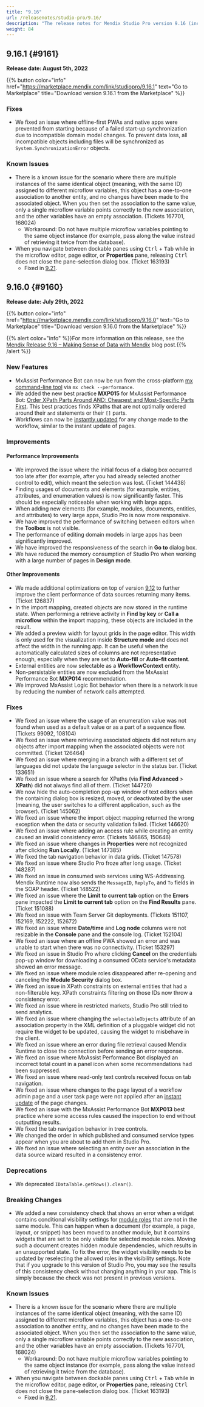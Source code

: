 ```yaml
---
title: "9.16"
url: /releasenotes/studio-pro/9.16/
description: "The release notes for Mendix Studio Pro version 9.16 (including all patches) with details on new features, bug fixes, and known issues."
weight: 84
---
```


## 9.16.1 {#9161}

**Release date: August 5th, 2022**

{{% button color="info" href="https://marketplace.mendix.com/link/studiopro/9.16.1" text="Go to Marketplace" title="Download version 9.16.1 from the Marketplace" %}}

### Fixes

* We fixed an issue where offline-first PWAs and native apps were prevented from starting because of a failed start-up synchronization due to incompatible domain model changes. To prevent data loss, all incompatible objects including files will be synchronized as `System.SynchronizationError` objects.

### Known Issues

* There is a known issue for the scenario where there are multiple instances of the same identical object (meaning, with the same ID) assigned to different microflow variables, this object has a one-to-one association to another entity, and no changes have been made to the associated object. When you then set the association to the same value, only a single microflow variable points correctly to the new association, and the other variables have an empty association. (Tickets 167701, 168024)
    * Workaround: Do not have multiple microflow variables pointing to the same object instance (for example, pass along the value instead of retrieving it twice from the database).
* When you navigate between dockable panes using <kbd>Ctrl</kbd> + <kbd>Tab</kbd> while in the microflow editor, page editor, or **Properties** pane, releasing <kbd>Ctrl</kbd> does not close the pane-selection dialog box. (Ticket 163193)
    * Fixed in [9.21](/releasenotes/studio-pro/9.21/#163193).

## 9.16.0 {#9160}

**Release date: July 29th, 2022**

{{% button color="info" href="https://marketplace.mendix.com/link/studiopro/9.16.0" text="Go to Marketplace" title="Download version 9.16.0 from the Marketplace" %}}

{{% alert color="info" %}}For more information on this release, see the [Mendix Release 9.16 – Making Sense of Data with Mendix](https://www.mendix.com/release/mendix-release-9-16-making-sense-of-data-with-mendix/) blog post.{{% /alert %}}

### New Features

* MxAssist Performance Bot can now be run from the cross-platform [mx command-line tool](/refguide/mx-command-line-tool/) via `mx check --performance`.
* We added the new best practice **MXP015** for MxAssist Performance Bot: [Order XPath Parts Around AND: Cheapest and Most-Specific Parts First](/refguide/performance-best-practices/#mxp015). This best practices finds XPaths that are not optimally ordered around their `and` statements or their `[]` parts.
* Workflows can now be [instantly updated](/developerportal/deploy/#run-in-studio-pro) for any change made to the workflow, similar to the instant update of pages. 

### Improvements

#### Performance Improvements

* We improved the issue where the initial focus of a dialog box occurred too late after (for example, after you had already selected another control to edit), which meant the selection was lost. (Ticket 144438)
* Finding usages of documents and elements (for example, entities, attributes, and enumeration values) is now significantly faster. This should be especially noticeable when working with large apps.
* When adding new elements (for example, modules, documents, entities, and attributes) to very large apps, Studio Pro is now more responsive.
* We have improved the performance of switching between editors when the **Toolbox** is not visible.
* The performance of editing domain models in large apps has been significantly improved.
* We have improved the responsiveness of the search in **Go to** dialog box.
* We have reduced the memory consumption of Studio Pro when working with a large number of pages in **Design mode**.

#### Other Improvements

* We made additional optimizations on top of version [9.12](/releasenotes/studio-pro/9.12/) to further improve the client performance of data sources returning many items. (Ticket 126837)
* In the import mapping, created objects are now stored in the runtime state. When performing a retrieve activity in **Find by key** or **Call a microflow** within the import mapping, these objects are included in the result.
* We added a preview width for layout grids in the page editor. This width is only used for the visualization inside **Structure mode** and does not affect the width in the running app. It can be useful when the automatically calculated sizes of columns are not representative enough, especially when they are set to **Auto-fill** or **Auto-fit content**.
* External entities are now selectable as a **WorkflowContext** entity.
* Non-persistable entities are now excluded from the MxAssist Performance Bot **MXP014** recommendation.
* We improved MxAssist Logic Bot behavior when there is a network issue by reducing the number of network calls attempted.

### Fixes

* We fixed an issue where the usage of an enumeration value was not found when used as a default value or as a part of a sequence flow. (Tickets 99092, 108104)
* We fixed an issue where retrieving associated objects did not return any objects after import mapping when the associated objects were not committed. (Ticket 126464)
* We fixed an issue where merging in a branch with a different set of languages did not update the language selector in the status bar. (Ticket 133651)
* We fixed an issue where a search for XPaths (via **Find Advanced** > **XPath**) did not always find all of them. (Ticket 144720)
* We now hide the auto-completion pop-up window of text editors when the containing dialog box is resized, moved, or deactivated by the user (meaning, the user switches to a different application, such as the browser). (Ticket 145062)
* We fixed an issue where the import object mapping returned the wrong exception when the data or security validation failed. (Ticket 146620)
* We fixed an issue where adding an access rule while creating an entity caused an invalid consistency error. (Tickets 146865, 150646)
* We fixed an issue where changes in **Properties** were not recognized after clicking **Run Locally**. (Ticket 147385)
* We fixed the tab navigation behavior in data grids. (Ticket 147578)
* We fixed an issue where Studio Pro froze after long usage. (Ticket 148287)
* We fixed an issue in consumed web services using WS-Addressing. Mendix Runtime now also sends the `MessageID`, `ReplyTo`, and `To` fields in the SOAP header. (Ticket 148522)
* We fixed an issue where the **Limit to current tab** option on the **Errors** pane impacted the **Limit to current tab** option on the **Find Results** pane. (Ticket 151088)
* We fixed an issue with Team Server Git deployments. (Tickets 151107, 152169, 152222, 152672)
* We fixed an issue where **Date/time** and **Log node** columns were not resizable in the **Console** pane and the console log. (Ticket 152104)
* We fixed an issue where an offline PWA showed an error and was unable to start when there was no connectivity. (Ticket 153297)
* We fixed an issue in Studio Pro where clicking **Cancel** on the credentials pop-up window for downloading a consumed OData service's metadata showed an error message.
* We fixed an issue where module roles disappeared after re-opening and canceling the **Module Security** dialog box.
* We fixed an issue in XPath constraints on external entities that had a non-filterable key. XPath constraints filtering on those IDs now throw a consistency error.
* We fixed an issue where in restricted markets, Studio Pro still tried to send analytics.
* We fixed an issue where changing the `selectableObjects` attribute of an association property in the XML definition of a pluggable widget did not require the widget to be updated, causing the widget to misbehave in the client.
* We fixed an issue where an error during file retrieval caused Mendix Runtime to close the connection before sending an error response.
* We fixed an issue where MxAssist Performance Bot displayed an incorrect total count in a panel icon when some recommendations had been suppressed.
* We fixed an issue where read-only text controls received focus on tab navigation.
* We fixed an issue where changes to the page layout of a workflow admin page and a user task page were not applied after an [instant update](/developerportal/deploy/#run-in-studio-pro) of the page changes.
* We fixed an issue with the MxAssist Performance Bot **MXP013** best practice where some access rules caused the inspection to end without outputting results.
* We fixed the tab navigation behavior in tree controls.
* We changed the order in which published and consumed service types appear when you are about to add them in Studio Pro. 
* We fixed an issue where selecting an entity over an association in the data source wizard resulted in a consistency error.

### Deprecations

* We deprecated `IDataTable.getRows().clear()`.

### Breaking Changes

* We added a new consistency check that shows an error when a widget contains conditional visibility settings for [module roles](/refguide/module-security/#module-role) that are not in the same module. This can happen when a document (for example, a page, layout, or snippet) has been moved to another module, but it contains widgets that are set to be only visible for selected module roles. Moving such a document creates hidden module dependencies, which results in an unsupported state. To fix the error, the widget visibility needs to be updated by reselecting the allowed roles in the visibility settings. Note that if you upgrade to this version of Studio Pro, you may see the results of this consistency check without changing anything in your app. This is simply because the check was not present in previous versions.

### Known Issues

* There is a known issue for the scenario where there are multiple instances of the same identical object (meaning, with the same ID) assigned to different microflow variables, this object has a one-to-one association to another entity, and no changes have been made to the associated object. When you then set the association to the same value, only a single microflow variable points correctly to the new association, and the other variables have an empty association. (Tickets 167701, 168024)
    * Workaround: Do not have multiple microflow variables pointing to the same object instance (for example, pass along the value instead of retrieving it twice from the database).
* When you navigate between dockable panes using <kbd>Ctrl</kbd> + <kbd>Tab</kbd> while in the microflow editor, page editor, or **Properties** pane, releasing <kbd>Ctrl</kbd> does not close the pane-selection dialog box. (Ticket 163193)
    * Fixed in [9.21](/releasenotes/studio-pro/9.21/#163193).
